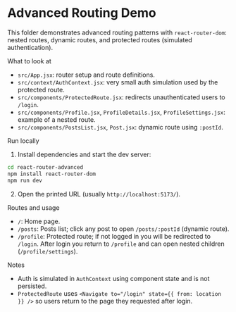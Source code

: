 
 # Advanced Routing Demo

This folder demonstrates advanced routing patterns with `react-router-dom`: nested routes, dynamic routes, and protected routes (simulated authentication).

What to look at
- `src/App.jsx`: router setup and route definitions.
- `src/context/AuthContext.jsx`: very small auth simulation used by the protected route.
- `src/components/ProtectedRoute.jsx`: redirects unauthenticated users to `/login`.
- `src/components/Profile.jsx`, `ProfileDetails.jsx`, `ProfileSettings.jsx`: example of a nested route.
- `src/components/PostsList.jsx`, `Post.jsx`: dynamic route using `:postId`.

Run locally
1. Install dependencies and start the dev server:

```bash
cd react-router-advanced
npm install react-router-dom
npm run dev
```

2. Open the printed URL (usually `http://localhost:5173/`).

Routes and usage
- `/`: Home page.
- `/posts`: Posts list; click any post to open `/posts/:postId` (dynamic route).
- `/profile`: Protected route; if not logged in you will be redirected to `/login`. After login you return to `/profile` and can open nested children (`/profile/settings`).

Notes
- Auth is simulated in `AuthContext` using component state and is not persisted.
- `ProtectedRoute` uses `<Navigate to="/login" state={{ from: location }} />` so users return to the page they requested after login.
